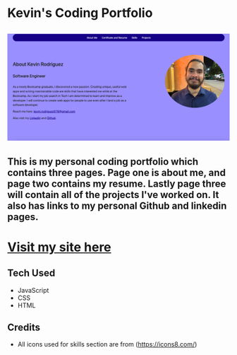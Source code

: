 # Kevin's Coding Portfolio

![pic of my site](assets/images/screenshot.png)
---
This is my personal coding portfolio which contains three pages. Page one is about me, and page two contains my resume. Lastly page three will contain all of the projects I've worked on. It also has links to my personal Github and linkedin pages.
---
# [Visit my site here](https://kevins-code-portfolio.netlify.app/)

Tech Used
---
- JavaScript
- CSS
- HTML

Credits
---
- All icons used for skills section are from (https://icons8.com/)
